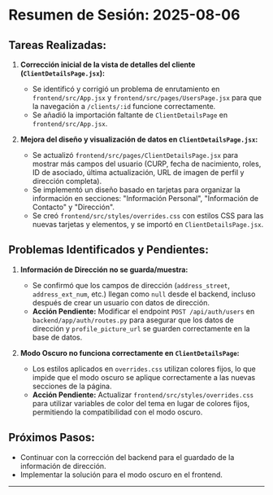 # Resumen de Sesión: 2025-08-06

## Tareas Realizadas:

1.  **Corrección inicial de la vista de detalles del cliente (`ClientDetailsPage.jsx`):**
    *   Se identificó y corrigió un problema de enrutamiento en `frontend/src/App.jsx` y `frontend/src/pages/UsersPage.jsx` para que la navegación a `/clients/:id` funcione correctamente.
    *   Se añadió la importación faltante de `ClientDetailsPage` en `frontend/src/App.jsx`.

2.  **Mejora del diseño y visualización de datos en `ClientDetailsPage.jsx`:**
    *   Se actualizó `frontend/src/pages/ClientDetailsPage.jsx` para mostrar más campos del usuario (CURP, fecha de nacimiento, roles, ID de asociado, última actualización, URL de imagen de perfil y dirección completa).
    *   Se implementó un diseño basado en tarjetas para organizar la información en secciones: "Información Personal", "Información de Contacto" y "Dirección".
    *   Se creó `frontend/src/styles/overrides.css` con estilos CSS para las nuevas tarjetas y elementos, y se importó en `ClientDetailsPage.jsx`.

## Problemas Identificados y Pendientes:

1.  **Información de Dirección no se guarda/muestra:**
    *   Se confirmó que los campos de dirección (`address_street`, `address_ext_num`, etc.) llegan como `null` desde el backend, incluso después de crear un usuario con datos de dirección.
    *   **Acción Pendiente:** Modificar el endpoint `POST /api/auth/users` en `backend/app/auth/routes.py` para asegurar que los datos de dirección y `profile_picture_url` se guarden correctamente en la base de datos.

2.  **Modo Oscuro no funciona correctamente en `ClientDetailsPage`:**
    *   Los estilos aplicados en `overrides.css` utilizan colores fijos, lo que impide que el modo oscuro se aplique correctamente a las nuevas secciones de la página.
    *   **Acción Pendiente:** Actualizar `frontend/src/styles/overrides.css` para utilizar variables de color del tema en lugar de colores fijos, permitiendo la compatibilidad con el modo oscuro.

## Próximos Pasos:

*   Continuar con la corrección del backend para el guardado de la información de dirección.
*   Implementar la solución para el modo oscuro en el frontend.

---